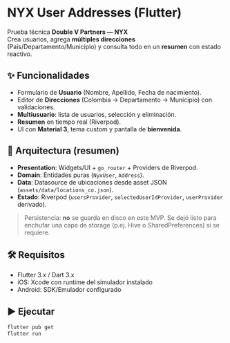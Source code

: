 # NYX User Addresses (Flutter)

Prueba técnica **Double V Partners — NYX**  
Crea usuarios, agrega **múltiples direcciones** (País/Departamento/Municipio) y consulta todo en un **resumen** con estado reactivo.

## ✨ Funcionalidades

- Formulario de **Usuario** (Nombre, Apellido, Fecha de nacimiento).
- Editor de **Direcciones** (Colombia → Departamento → Municipio) con validaciones.
- **Multiusuario**: lista de usuarios, selección y eliminación.
- **Resumen** en tiempo real (Riverpod).
- UI con **Material 3**, tema custom y pantalla de **bienvenida**.

## 🧱 Arquitectura (resumen)

- **Presentation**: Widgets/UI + `go_router` + Providers de Riverpod.
- **Domain**: Entidades puras (`NyxUser`, `Address`).
- **Data**: Datasource de ubicaciones desde asset JSON (`assets/data/locations_co.json`).
- **Estado**: Riverpod (`usersProvider`, `selectedUserIdProvider`, `userProvider` derivado).

> Persistencia: **no** se guarda en disco en este MVP. Se dejó listo para enchufar una capa de storage (p.ej. Hive o SharedPreferences) si se requiere.

## 🛠️ Requisitos

- Flutter 3.x / Dart 3.x
- iOS: Xcode con runtime del simulador instalado
- Android: SDK/Emulador configurado

## ▶️ Ejecutar

```bash
flutter pub get
flutter run
```
